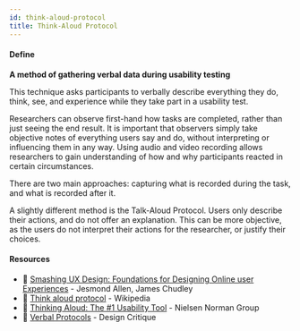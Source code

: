 ```yaml
---
id: think-aloud-protocol
title: Think-Aloud Protocol
---
```


<!-- [![docs-source](https://img.shields.io/badge/SRC-UX%20Companion-blue)](https://play.google.com/store/apps/details?id=com.cyberduck.uxcompanion) -->

#### Define

**A method of gathering verbal data during usability testing**

This technique asks participants to verbally describe everything they do, think, see, and experience while they take part in a usability test. 

Researchers can observe first-hand how tasks are completed, rather than just seeing the end result. It is important that observers simply take objective notes of everything users say and do, without interpreting or influencing them in any way. Using audio and video recording allows researchers to gain understanding of how and why participants reacted in certain circumstances.

There are two main approaches: capturing what is recorded during the task, and what is recorded after it.

A slightly different method is the Talk-Aloud Protocol. Users only describe their actions, and do not offer an explanation. This can be more objective, as the users do not interpret their actions for the researcher, or justify their choices.

#### Resources

* 📘 [Smashing UX Design: Foundations for Designing Online user Experiences](https://www.amazon.co.uk/Smashing-Design-Foundations-Designing-Experiences/dp/0470666854) - Jesmond Allen, James Chudley
* 📃 [Think aloud protocol](https://en.wikipedia.org/wiki/Think_aloud_protocol) - Wikipedia
* 📃 [Thinking Aloud: The #1 Usability Tool](https://www.nngroup.com/articles/thinking-aloud-the-1-usability-tool/) - Nielsen Norman Group
* 📃 [Verbal Protocols](http://www.designcritique.net/podcasts/wordcast-verbal-protocols-thinking-aloud/) - Design Critique